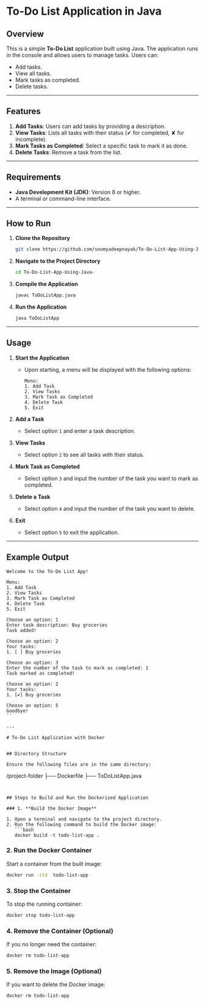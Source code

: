 # To-Do List Application in Java

## Overview
This is a simple **To-Do List** application built using Java. The application runs in the console and allows users to manage tasks. Users can:

- Add tasks.
- View all tasks.
- Mark tasks as completed.
- Delete tasks.

---

## Features

1. **Add Tasks**: Users can add tasks by providing a description.
2. **View Tasks**: Lists all tasks with their status (✔ for completed, ✘ for incomplete).
3. **Mark Tasks as Completed**: Select a specific task to mark it as done.
4. **Delete Tasks**: Remove a task from the list.

---

## Requirements

- **Java Development Kit (JDK)**: Version 8 or higher.
- A terminal or command-line interface.

---

## How to Run

1. **Clone the Repository**
   ```bash
   git clone https://github.com/soumyadeepnayak/To-Do-List-App-Using-Java-.git
   ```
2. **Navigate to the Project Directory**
   ```bash
   cd To-Do-List-App-Using-Java-
   ```
3. **Compile the Application**
   ```bash
   javac ToDoListApp.java
   ```
4. **Run the Application**
   ```bash
   java ToDoListApp
   ```

---

## Usage

1. **Start the Application**
   - Upon starting, a menu will be displayed with the following options:
     ```
     Menu:
     1. Add Task
     2. View Tasks
     3. Mark Task as Completed
     4. Delete Task
     5. Exit
     ```

2. **Add a Task**
   - Select option `1` and enter a task description.

3. **View Tasks**
   - Select option `2` to see all tasks with their status.

4. **Mark Task as Completed**
   - Select option `3` and input the number of the task you want to mark as completed.

5. **Delete a Task**
   - Select option `4` and input the number of the task you want to delete.

6. **Exit**
   - Select option `5` to exit the application.

---

## Example Output

```
Welcome to the To-Do List App!

Menu:
1. Add Task
2. View Tasks
3. Mark Task as Completed
4. Delete Task
5. Exit

Choose an option: 1
Enter task description: Buy groceries
Task added!

Choose an option: 2
Your tasks:
1. [ ] Buy groceries

Choose an option: 3
Enter the number of the task to mark as completed: 1
Task marked as completed!

Choose an option: 2
Your tasks:
1. [✔] Buy groceries

Choose an option: 5
Goodbye!
``

---

# To-Do List Application with Docker


## Directory Structure 

Ensure the following files are in the same directory:

```
/project-folder
  ├── Dockerfile
  ├── ToDoListApp.java
```


## Steps to Build and Run the Dockerized Application

### 1. **Build the Docker Image**

1. Open a terminal and navigate to the project directory.
2. Run the following command to build the Docker image:
   ```bash
   docker build -t todo-list-app .
   ```

### 2. **Run the Docker Container**

Start a container from the built image:
   ```bash
   docker run -itd  todo-list-app
   ```

### 3. **Stop the Container**

To stop the running container:
```bash
docker stop todo-list-app
```

### 4. **Remove the Container (Optional)**

If you no longer need the container:
```bash
docker rm todo-list-app
```

### 5. **Remove the Image (Optional)**

If you want to delete the Docker image:
```bash
docker rm todo-list-app
```


